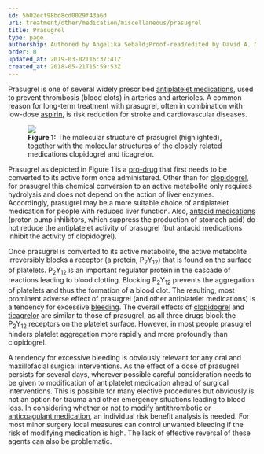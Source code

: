 ```yaml
---
id: 5b02ecf98bd8cd0029f43a6d
uri: treatment/other/medication/miscellaneous/prasugrel
title: Prasugrel
type: page
authorship: Authored by Angelika Sebald;Proof-read/edited by David A. Mitchell
order: 0
updated_at: 2019-03-02T16:37:41Z
created_at: 2018-05-21T15:59:53Z
---
```


<p>Prasugrel is one of several widely prescribed <a href="/treatment/other/medication/miscellaneous/antiplatelet">antiplatelet medications</a>,
    used to prevent thrombosis (blood clots) in arteries and
    arterioles. A common reason for long-term treatment with
    prasugrel, often in combination with low-dose <a href="/treatment/other/medication/miscellaneous/aspirin">aspirin</a>,
    is risk reduction for stroke and cardiovascular diseases.
     </p>
<figure><img src="/treatment-other-medication-miscellaneous-prasugrel-figure1.png">
    <figcaption><strong>Figure 1:</strong> The molecular structure of prasugrel
        (highlighted), together with the molecular structures
        of the closely related medications clopidogrel and ticagrelor.</figcaption>
</figure>
<p>Prasugrel as depicted in Figure 1 is a <a href="/treatment/other/medication/delivery/more-info">pro-drug</a>    that first needs to be converted to its active form once
    administered. Other than for <a href="/treatment/other/medication/miscellaneous/clopidogrel">clopidogrel</a>,
    for prasugrel this chemical conversion to an active metabolite
    only requires hydrolysis and does not depend on the action
    of liver enzymes. Accordingly, prasugrel may be a more suitable
    choice of antiplatelet medication for people with reduced
    liver function. Also, <a href="/treatment/other/medication/miscellaneous/antacid">antacid medications</a>    (proton pump inhibitors, which suppress the production of
    stomach acid) do not reduce the antiplatelet activity of
    prasugrel (but antacid medications inhibit the activity of
    clopidogrel).</p>
<p>Once prasugrel is converted to its active metabolite, the active
    metabolite irreversibly blocks a receptor (a protein, P<sub>2</sub>Y<sub>12</sub>)
    that is found on the surface of platelets. P<sub>2</sub>Y<sub>12</sub>    is an important regulator protein in the cascade of reactions
    leading to blood clotting. Blocking P<sub>2</sub>Y<sub>12</sub>    prevents the aggregation of platelets and thus the formation
    of a blood clot. The resulting, most prominent adverse effect
    of prasugrel (and other antiplatelet medications) is a tendency
    for excessive <a href="/treatment/other/bleeding/more-info">bleeding</a>.
    The overall effects of <a href="/treatment/other/medication/miscellaneous/clopidogrel">clopidogrel</a>    and <a href="/treatment/other/medication/miscellaneous/ticagrelor">ticagrelor</a>    are similar to those of prasugrel, as all three drugs block
    the P<sub>2</sub>Y<sub>12</sub> receptors on the platelet
    surface. However, in most people prasugrel hinders platelet
    aggregation more rapidly and more profoundly than clopidogrel.</p>
<p>A tendency for excessive bleeding is obviously relevant for any
    oral and maxillofacial surgical interventions. As the effect
    of a dose of prasugrel persists for several days, wherever
    possible careful consideration needs to be given to modification
    of antiplatelet medication ahead of surgical interventions.
    This is possible for many elective procedures but obviously
    is not an option for trauma and other emergency situations
    leading to blood loss. In considering whether or not to modify
    antithrombotic or <a href="/treatment/other/medication/miscellaneous/anticoagulant">anticoagulant medication</a>,
    an individual risk benefit analysis is needed. For most minor
    surgery local measures can control unwanted bleeding if the
    risk of modifying medication is high. The lack of effective
    reversal of these agents can also be problematic.</p>
